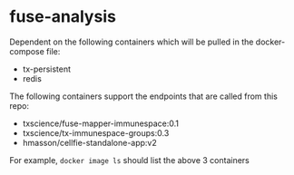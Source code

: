 # fuse-analysis
Dependent on the following containers which will be pulled in the docker-compose file:
* tx-persistent
* redis

The following containers support the endpoints that are called from this repo:

* txscience/fuse-mapper-immunespace:0.1
* txscience/tx-immunespace-groups:0.3
* hmasson/cellfie-standalone-app:v2

For example, `docker image ls` should list the above 3 containers
